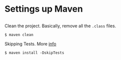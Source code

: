 # Settings up Maven

##

Clean the project. Basically, remove all the `.class` files.

```
$ maven clean
```

Skipping Tests. More [info](https://maven.apache.org/surefire/maven-surefire-plugin/examples/skipping-tests.html)

```
$ maven install -DskipTests
```
